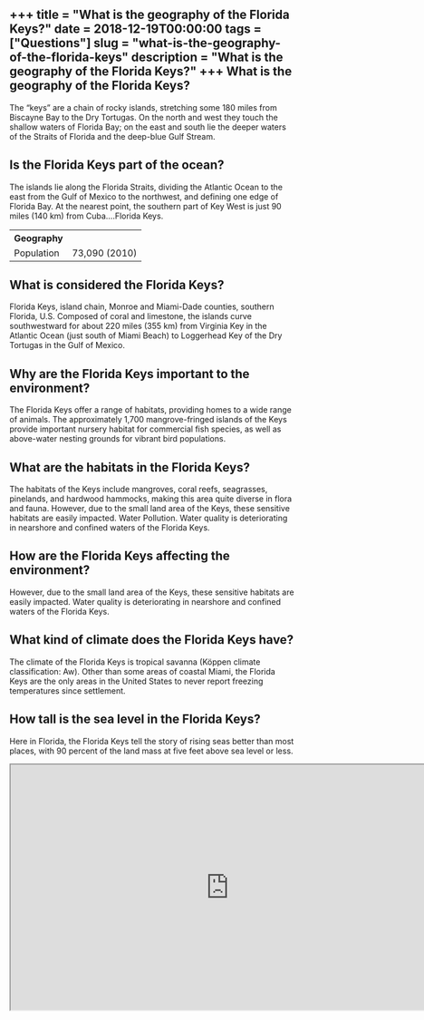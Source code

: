 +++
title = "What is the geography of the Florida Keys?"
date = 2018-12-19T00:00:00
tags = ["Questions"]
slug = "what-is-the-geography-of-the-florida-keys"
description = "What is the geography of the Florida Keys?"
+++
What is the geography of the Florida Keys?
------------------------------------------

The “keys” are a chain of rocky islands, stretching some 180 miles from Biscayne Bay to the Dry Tortugas. On the north and west they touch the shallow waters of Florida Bay; on the east and south lie the deeper waters of the Straits of Florida and the deep-blue Gulf Stream.

Is the Florida Keys part of the ocean?
--------------------------------------

The islands lie along the Florida Straits, dividing the Atlantic Ocean to the east from the Gulf of Mexico to the northwest, and defining one edge of Florida Bay. At the nearest point, the southern part of Key West is just 90 miles (140 km) from Cuba….Florida Keys.

<table><tr><th>Geography</th></tr><tr><td>Population</td><td>73,090 (2010)</td></tr></table>

What is considered the Florida Keys?
------------------------------------

Florida Keys, island chain, Monroe and Miami-Dade counties, southern Florida, U.S. Composed of coral and limestone, the islands curve southwestward for about 220 miles (355 km) from Virginia Key in the Atlantic Ocean (just south of Miami Beach) to Loggerhead Key of the Dry Tortugas in the Gulf of Mexico.

Why are the Florida Keys important to the environment?
------------------------------------------------------

The Florida Keys offer a range of habitats, providing homes to a wide range of animals. The approximately 1,700 mangrove-fringed islands of the Keys provide important nursery habitat for commercial fish species, as well as above-water nesting grounds for vibrant bird populations.

What are the habitats in the Florida Keys?
------------------------------------------

The habitats of the Keys include mangroves, coral reefs, seagrasses, pinelands, and hardwood hammocks, making this area quite diverse in flora and fauna. However, due to the small land area of the Keys, these sensitive habitats are easily impacted. Water Pollution. Water quality is deteriorating in nearshore and confined waters of the Florida Keys.

How are the Florida Keys affecting the environment?
---------------------------------------------------

However, due to the small land area of the Keys, these sensitive habitats are easily impacted. Water quality is deteriorating in nearshore and confined waters of the Florida Keys.

What kind of climate does the Florida Keys have?
------------------------------------------------

The climate of the Florida Keys is tropical savanna (Köppen climate classification: Aw). Other than some areas of coastal Miami, the Florida Keys are the only areas in the United States to never report freezing temperatures since settlement.

How tall is the sea level in the Florida Keys?
----------------------------------------------

Here in Florida, the Florida Keys tell the story of rising seas better than most places, with 90 percent of the land mass at five feet above sea level or less.

<iframe allow="accelerometer; autoplay; clipboard-write; encrypted-media; gyroscope; picture-in-picture" allowfullscreen="" class="__youtube_prefs__  epyt-is-override  no-lazyload" data-no-lazy="1" data-origheight="433" data-origwidth="770" data-skipgform_ajax_framebjll="" height="433" id="_ytid_31081" loading="lazy" src="https://www.youtube.com/embed/80qGhRCQ7pk?enablejsapi=1&autoplay=0&cc_load_policy=0&cc_lang_pref=&iv_load_policy=1&loop=0&modestbranding=0&rel=1&fs=1&playsinline=0&autohide=2&theme=dark&color=red&controls=1&" title="YouTube player" width="770"></iframe>